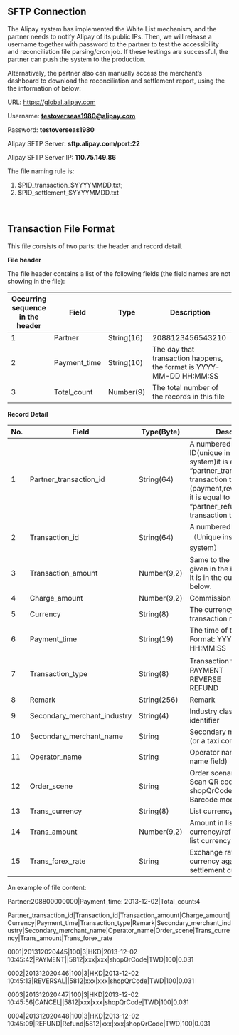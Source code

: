 ## SFTP Connection

The Alipay system has implemented the White List mechanism, and the partner needs to notify Alipay of its public IPs. Then, we will release a username together with password to the partner to test the accessibility and reconciliation file parsing/cron job. If these testings are successful, the partner can push the system to the production.

Alternatively, the partner also can manually access the merchant’s dashboard to download the reconciliation and settlement report, using the the information of below:

URL: https://global.alipay.com

Username: **testoverseas1980@alipay.com** 

Password: **testoverseas1980**

Alipay SFTP Server: **sftp.alipay.com/port:22**

Alipay SFTP Server IP: **110.75.149.86**

The file naming rule is:

1. $PID_transaction_$YYYYMMDD.txt;
2. $PID_settlement_$YYYYMMDD.txt

<br/>

## Transaction File Format

This file consists of two parts: the header and record detail.

**File header**  

The file header contains a list of the following fields (the field names are not showing in the file):

|Occurring sequence in the header	|Field	|Type	|Description|
|-----|-------|-----------| ----------|
|1	|Partner	|String(16)	|2088123456543210|
|2	|Payment_time	|String(10)	|The day that transaction happens, the format is YYYY-MM-DD HH:MM:SS|
|3	|Total_count	|Number(9)	|The total number of the records in this file|
 

**Record Detail**

|No.	|Field	|Type(Byte)	|Description|
|-----|-------|-----------| ----------|
|1	|Partner_transaction_id	|String(64)	|A numbered transaction ID(unique in partner system)it is equal to “partner_trans_id” when transaction type is in (payment,reversal,reverse); it is equal to “partner_refund_id” when transaction type is refund|
|2	|Transaction_id	|String(64)	|A numbered transaction ID （Unique inside the Alipay system）|
|3	|Transaction_amount	|Number(9,2)	|Same to the definition given in the interface part;<br/>It is in the currency given below.|
|4	|Charge_amount	|Number(9,2)	|Commission fee|
|5	|Currency	|String(8)	|The currency given in the transaction request.|
|6	|Payment_time	|String(19)	|The time of transaction;<br/>Format: YYYY-MM-DD HH:MM:SS|
|7	|Transaction_type	|String(8)	|Transaction type：<br/>PAYMENT<br/>REVERSE<br/>REFUND|
|8	|Remark	|String(256)	|Remark|
|9	|Secondary_merchant_industry	|String(4)	|Industry classification identifier|
|10	|Secondary_merchant_name	|String	|Secondary merchant name (or a taxi company name)|
|11	|Operator_name	|String	|Operator name (store name field)|
|12	|Order_scene	|String	|Order scenarios:<br/>Scan QR code mode : shopQrCode<br/>Barcode mode: It is blank|
|13	|Trans_currency	|String(8)	|List currency|
|14	|Trans_amount	|Number(9,2)	|Amount in list currency/refund amount in list currency|
|15	|Trans_forex_rate	|String	|Exchange rate of list currency against settlement currency|

An example of file content:

Partner:208800000000|Payment_time: 2013-12-02|Total_count:4

Partner_transaction_id|Transaction_id|Transaction_amount|Charge_amount|Currency|Payment_time|Transaction_type|Remark|Secondary_merchant_industry|Secondary_merchant_name|Operator_name|Order_scene|Trans_currency|Trans_amount|Trans_forex_rate

0001|201312020445|100|3|HKD|2013-12-02 10:45:42|PAYMENT||5812|xxx|xxx|shopQrCode|TWD|100|0.031

0002|201312020446|100|3|HKD|2013-12-02 10:45:13|REVERSAL||5812|xxx|xxx|shopQrCode|TWD|100|0.031

0003|201312020447|100|3|HKD|2013-12-02 10:45:56|CANCEL||5812|xxx|xxx|shopQrCode|TWD|100|0.031

0004|201312020448|100|3|HKD|2013-12-02 10:45:09|REFUND|Refund|5812|xxx|xxx|shopQrCode|TWD|100|0.031
